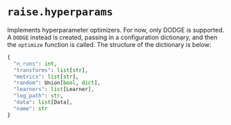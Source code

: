 # `raise.hyperparams`

Implements hyperparameter optimizers. For now, only DODGE is supported. A `DODGE` instead is created, passing in a configuration dictionary, and then the `optimize` function is called. The structure of the dictionary is below:

```python
{
  "n_runs": int,
  "transforms": list[str],
  "metrics": list[str],
  "random": Union[bool, dict],
  "learners": list[Learner],
  "log_path": str,
  "data": list[Data],
  "name": str
}
```
